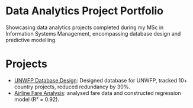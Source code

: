 # Data Analytics Project Portfolio
Showcasing data analytics projects completed during my MSc in Information Systems Management, encompassing database design and predictive modelling.
# Projects
- [UNWFP Database Design](UNWFP-Database/): Designed database for UNWFP, tracked 10+ country projects, reduced redundancy by 30%.
- [Airline Fare Analysis](Airline-Pricing/): analysed fare data and constructed regression model (R² = 0.92).
